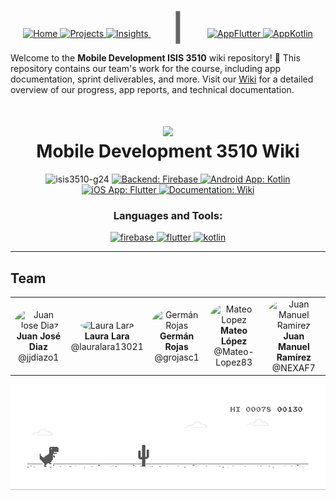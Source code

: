 
<p align="center">
  <a href="https://github.com/ISIS-3510-G24/Wiki/wiki" target="_blank" rel="noreferrer">
    <img src="https://img.shields.io/badge/Wiki-gray" alt="Home" />
  </a>
<a href="https://github.com/orgs/ISIS-3510-G24/projects/1" target="_blank" rel="noreferrer">
    <img src="https://img.shields.io/badge/Tasks-gray" alt="Projects" />
  </a>
<a href="https://github.com/orgs/ISIS-3510-G24/projects/1/insights" target="_blank" rel="noreferrer">
    <img src="https://img.shields.io/badge/Insights-gray" alt="Insights" />
  </a>
  <span style="margin: 0 30px; color: #666; font-size: 44px;">┃</span>
  <a href="https://github.com/ISIS-3510-G24/Wiki/wiki/App-Report-%E2%80%90-Flutter" target="_blank" rel="noreferrer">
    <img src="https://img.shields.io/badge/AppReport%20Flutter-blue" alt="AppFlutter" />
  </a>
  <a href="https://github.com/ISIS-3510-G24/Wiki/wiki/App-Report-%E2%80%90-Kotlin" target="_blank" rel="noreferrer">
    <img src="https://img.shields.io/badge/AppReport%20Kotlin-brown" alt="AppKotlin" />
  </a>
  
Welcome to the **Mobile Development ISIS 3510** wiki repository! 🎉 This repository contains our team's work for the course, including app documentation, sprint deliverables, and more. Visit our [Wiki](https://github.com/isis-3510-g24/wiki/wiki)  for a detailed overview of our progress, app reports, and technical documentation.

<h1 align="center">
  <img src="https://i.giphy.com/media/KzJkzjggfGN5Py6nkT/200.webp" width="150"><br>
  Mobile Development 3510 Wiki
</h1>


<p align="center">
  <img src="https://komarev.com/ghpvc/?username=isis3510-g24&label=Views%20&color=0e75b6&style=flat" alt="isis3510-g24" />
  <a href="https://github.com/isis-3510-g24/backend" target="_blank" rel="noreferrer">
    <img src="https://img.shields.io/badge/Backend-Firebase-orange" alt="Backend: Firebase" />
  </a>
  <a href="https://github.com/isis-3510-g24/kotlin" target="_blank" rel="noreferrer">
    <img src="https://img.shields.io/badge/Android%20App-Kotlin-blue" alt="Android App: Kotlin" />
  </a>
  <a href="https://github.com/isis-3510-g24/flutter" target="_blank" rel="noreferrer">
    <img src="https://img.shields.io/badge/iOS%20App-Flutter-blueviolet" alt="iOS App: Flutter" />
  </a>
  <a href="https://github.com/isis-3510-g24/wiki/wiki" target="_blank" rel="noreferrer">
    <img src="https://img.shields.io/badge/Documentation-Wiki-brightgreen" alt="Documentation: Wiki" />
  </a>
</p>

<h3 align="center">Languages and Tools:</h3>
<p align="center">
  <a href="https://firebase.google.com/" target="_blank" rel="noreferrer">
    <img src="https://www.vectorlogo.zone/logos/firebase/firebase-icon.svg" alt="firebase" width="80" height="80"/>
  </a>
  <a href="https://flutter.dev" target="_blank" rel="noreferrer">
    <img src="https://www.vectorlogo.zone/logos/flutterio/flutterio-icon.svg" alt="flutter" width="80" height="80"/>
  </a>
  <a href="https://kotlinlang.org" target="_blank" rel="noreferrer">
    <img src="https://www.vectorlogo.zone/logos/kotlinlang/kotlinlang-icon.svg" alt="kotlin" width="80" height="80"/>
  </a>
</p>


---

## Team
<table align="center">
  <tr>
    <td align="center">
      <img src="https://github.com/user-attachments/assets/fbcfbe5d-fa43-4ade-806b-b1ef0c10ba3c" alt="Juan Jose Diaz" width="100" height="100" style="border-radius: 50%;"><br>
      <b>Juan José Diaz</b><br>
      @jjdiazo1
    </td>
<td align="center">
      <img src="https://github.com/user-attachments/assets/9451b5a1-d456-43d5-9058-22fa53fde27b" alt="Laura Lara" width="100" height="100" style="border-radius: 50%;"><br>
      <b>Laura Lara</b><br>
      @lauralara13021
    </td>
    <td align="center">
      <img src="https://github.com/user-attachments/assets/ce18a1d5-a153-4eb9-ad3f-bce7eff3e4cd" alt="Germán Rojas" width="100" height="100" style="border-radius: 50%;"><br>
      <b>Germán Rojas</b><br>
      @grojasc1
    </td>
    <td align="center">
      <img src="https://github.com/user-attachments/assets/7f6fb744-9cf8-4b2a-8dbf-20899a1a5b3b" alt="Mateo Lopez" width="100" height="100" style="border-radius: 50%;"><br>
      <b>Mateo López</b><br>
      @Mateo-Lopez83
    </td>
    <td align="center">
      <img src="https://github.com/user-attachments/assets/07dcfa3b-bc4c-469c-ba18-f5e1dead190b" alt="Juan Manuel Ramirez" width="100" height="100" style="border-radius: 50%;"><br>
      <b>Juan Manuel Ramírez</b><br>
      @NEXAF7
    </td>
  </tr>
</table>

![Dino](https://raw.githubusercontent.com/sanket9006/sanket9006/master/dino.gif)

